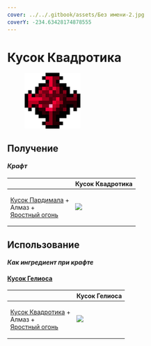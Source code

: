 ```yaml
---
cover: ../../.gitbook/assets/Без имени-2.jpg
coverY: -234.63428174878555
---
```


# Кусок Квадротика

<figure><img src="../../.gitbook/assets/quadrotic_lump_128.png" alt=""><figcaption></figcaption></figure>

## Получение

#### _Крафт_

|                                                                                                                 |  Кусок Квадротика                              |
| --------------------------------------------------------------------------------------------------------------- | ---------------------------------------------- |
| <p><a href="pardimal_lump.md">Кусок Пардимала</a> +<br>Алмаз +<br><a href="fury_fire.md">Яростный огонь</a></p> | ![](../../.gitbook/assets/quadrotic\_lump.png) |

## Использование

#### _Как ингредиент при крафте_

#### [Кусок Гелиоса](heliosis_lump.md)

|                                                                                                                   |  Кусок Гелиоса                                |
| ----------------------------------------------------------------------------------------------------------------- | --------------------------------------------- |
| <p><a href="quadrotic_lump.md">Кусок Квадротика</a> +<br>Алмаз +<br><a href="fury_fire.md">Яростный огонь</a></p> | ![](../../.gitbook/assets/heliosis\_lump.png) |

